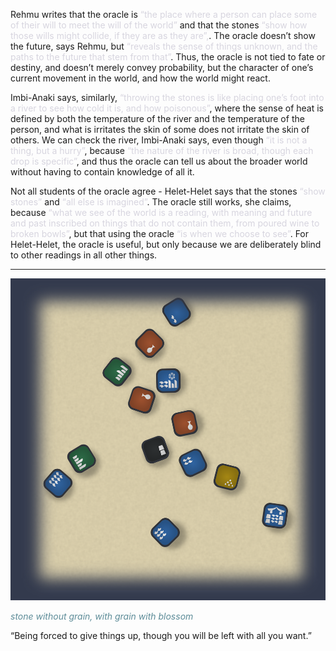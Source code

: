 Rehmu writes that the oracle is <span style='color: #d7d5dfff;'>“the place where a person can place some of their will to meet the will of the world”</span> and that the stones <span style='color: #d7d5dfff;'>“show how those wills might collide, if they are as they are”,</span>.  The oracle doesn’t show the future, says Rehmu, but <span style='color: #d7d5dfff;'>“reveals the sense of things unknown, and the paths to the future that stem from that”</span>.  Thus, the oracle is not tied to fate or destiny, and doesn’t merely convey probability, but the character of one’s current movement in the world, and how the world might react.

Imbi-Anaki says, similarly, <span style='color: #d7d5dfff;'>“throwing the stones is like placing one’s foot into a river to see how cold it is, and how poisonous”</span>, where the sense of heat is defined by both the temperature of the river and the temperature of the person, and what is irritates the skin of some does not irritate the skin of others.  We can check the river, Imbi-Anaki says, even though <span style='color: #d7d5dfff;'>“it is not a thing, but a hurry”</span>, because <span style='color: #d7d5dfff;'>“the nature of the river is broad, though each drop is specific”</span>, and thus the oracle can tell us about the broader world without having to contain knowledge of all it.

Not all students of the oracle agree - Helet-Helet says that the stones <span style='color: #d7d5dfff;'>“show stones”</span> and <span style='color: #d7d5dfff;'>“all else is imagined”</span>.  The oracle still works, she claims, because <span style='color: #d7d5dfff;'>“what we see of the world is a reading, with meaning and future and past inscribed on things that do not contain them, from poured wine to broken bowls”</span>, but that using the oracle <span style='color: #d7d5dfff;'>“is when we choose to see”</span>.  For Helet-Helet, the oracle is useful, but only because we are deliberately blind to other readings in all other things.

---


![Example Oracle|600](/content/media/world/oracle/orexample2.png)

<span style='color: #5D8C98;'> _stone without grain, with grain with blossom_</span>


“Being forced to give things up, though you will be left with all you want.”
